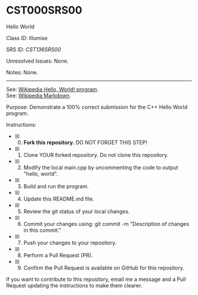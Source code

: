 # CST000SRS00
Hello World


Class ID: Illumise

SRS ID: *CST136SRS00*

Unresolved Issues:  None. 

Notes: None. 

---

See: [Wikipedia Hello, World! program](https://en.wikipedia.org/wiki/%22Hello,_World!%22_program).  
See: [Wikipedia Markdown](https://en.wikipedia.org/wiki/Markdown).

Purpose: Demonstrate a 100% correct submission for the C++ Hello World program. 

Instructions: 

- [x] 0. **Fork this repository.**  DO NOT FORGET THIS STEP!
- [x] 1. Clone YOUR forked repository. Do not clone this repository. 
- [x] 2. Modify the local main.cpp by uncommenting the code to output "hello, world".  
- [x] 3. Build and run the program.  
- [x] 4. Update this README.md file.  
- [x] 5. Review the git status of your local changes. 
- [x] 6. Commit your changes using: git commit -m "Description of changes in this commit."
- [x] 7. Push your changes to your repository. 
- [x] 8. Perform a Pull Request (PR). 
- [x] 9. Confirm the Pull Request is available on GitHub for this repository. 

If you want to contribute to this repository, email me a message and a Pull Request updating the instructions to make them clearer. 
